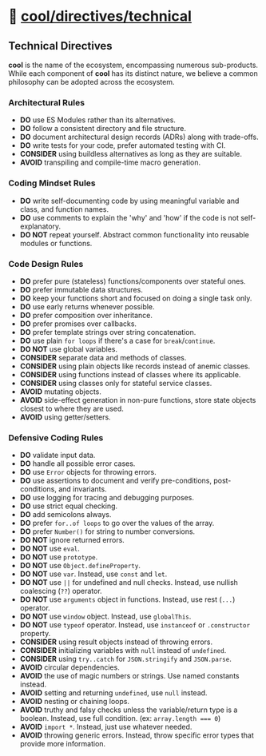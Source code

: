 # 📓 [cool/directives/technical](./02-technical.md)

## Technical Directives

**cool** is the name of the ecosystem, encompassing numerous sub-products. While
each component of **cool** has its distinct nature, we believe a common
philosophy can be adopted across the ecosystem.

### Architectural Rules

- **DO** use ES Modules rather than its alternatives.
- **DO** follow a consistent directory and file structure.
- **DO** document architectural design records (ADRs) along with trade-offs.
- **DO** write tests for your code, prefer automated testing with CI.
- **CONSIDER** using buildless alternatives as long as they are suitable.
- **AVOID** transpiling and compile-time macro generation.

### Coding Mindset Rules

- **DO** write self-documenting code by using meaningful variable and class, and
  function names.
- **DO** use comments to explain the 'why' and 'how' if the code is not
  self-explanatory.
- **DO NOT** repeat yourself. Abstract common functionality into reusable
  modules or functions.

### Code Design Rules

- **DO** prefer pure (stateless) functions/components over stateful ones.
- **DO** prefer immutable data structures.
- **DO** keep your functions short and focused on doing a single task only.
- **DO** use early returns whenever possible.
- **DO** prefer composition over inheritance.
- **DO** prefer promises over callbacks.
- **DO** prefer template strings over string concatenation.
- **DO** use plain `for loops` if there's a case for `break`/`continue`.
- **DO NOT** use global variables.
- **CONSIDER** separate data and methods of classes.
- **CONSIDER** using plain objects like records instead of anemic classes.
- **CONSIDER** using functions instead of classes where its applicable.
- **CONSIDER** using classes only for stateful service classes.
- **AVOID** mutating objects.
- **AVOID** side-effect generation in non-pure functions, store state objects
  closest to where they are used.
- **AVOID** using getter/setters.

### Defensive Coding Rules

- **DO** validate input data.
- **DO** handle all possible error cases.
- **DO** use `Error` objects for throwing errors.
- **DO** use assertions to document and verify pre-conditions, post-conditions,
  and invariants.
- **DO** use logging for tracing and debugging purposes.
- **DO** use strict equal checking.
- **DO** add semicolons always.
- **DO** prefer `for..of loops` to go over the values of the array.
- **DO** prefer `Number()` for string to number conversions.
- **DO NOT** ignore returned errors.
- **DO NOT** use `eval`.
- **DO NOT** use `prototype`.
- **DO NOT** use `Object.defineProperty`.
- **DO NOT** use `var`. Instead, use `const` and `let`.
- **DO NOT** use `||` for undefined and null checks. Instead, use nullish
  coalescing (`??`) operator.
- **DO NOT** use `arguments` object in functions. Instead, use rest (`...`)
  operator.
- **DO NOT** use `window` object. Instead, use `globalThis`.
- **DO NOT** use `typeof` operator. Instead, use `instanceof` or `.constructor`
  property.
- **CONSIDER** using result objects instead of throwing errors.
- **CONSIDER** initializing variables with `null` instead of `undefined`.
- **CONSIDER** using `try..catch` for `JSON.stringify` and `JSON.parse`.
- **AVOID** circular dependencies.
- **AVOID** the use of magic numbers or strings. Use named constants instead.
- **AVOID** setting and returning `undefined`, use `null` instead.
- **AVOID** nesting or chaining loops.
- **AVOID** truthy and falsy checks unless the variable/return type is a
  boolean. Instead, use full condition. (ex: `array.length === 0`)
- **AVOID** `import *`. Instead, just use whatever needed.
- **AVOID** throwing generic errors. Instead, throw specific error types that
  provide more information.
